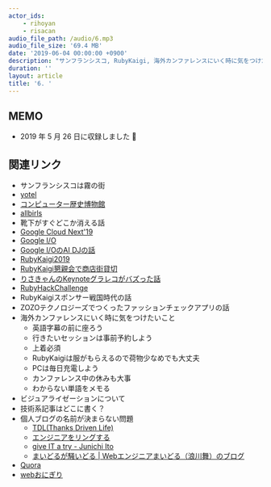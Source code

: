 ```yaml
---
actor_ids:
    - rihoyan
    - risacan
audio_file_path: /audio/6.mp3
audio_file_size: '69.4 MB'
date: '2019-06-04 00:00:00 +0900'
description: "サンフランシスコ, RubyKaigi, 海外カンファレンスにいく時に気をつけた方がいいこと, ビジュアライゼーション, 技術系記事はどこに書く？, ブログの名前が決まらない問題, Quora, webおにぎりの話をしました"
duration: ''
layout: article
title: '6. '
---
```


## MEMO

- 2019 年 5 月 26 日に収録しました 📆

## 関連リンク

- サンフランシスコは霧の街
- [yotel](https://www.yotel.com/en/hotels/yotel-san-francisco)
- [コンピューター歴史博物館](https://www.computerhistory.org/)
- [allbirls](https://www.allbirds.com/)
- 靴下がすぐどこか消える話
- [Google Cloud Next'19](https://cloud.withgoogle.com/next/sf/)
- [Google I/O](https://events.google.com/io/) 
- [Google I/OのAI DJの話](https://togetter.com/li/1346070)
- [RubyKaigi2019](https://rubykaigi.org/2019)
- [RubyKaigi懇親会で商店街貸切](https://udzura.hatenablog.jp/entry/2019/05/15/210723)
- [りさきゃんのKeynoteグラレコがバズった話](https://twitter.com/_risacan_/status/1118697918246969344)
- [RubyHackChallenge](https://rhc.connpass.com/)
- RubyKaigiスポンサー戦国時代の話
- ZOZOテクノロジーズでつくったファッションチェックアプリの話
- 海外カンファレンスにいく時に気をつけたいこと
  - 英語字幕の前に座ろう
  - 行きたいセッションは事前予約しよう
  - 上着必須
  - RubyKaigiは服がもらえるので荷物少なめでも大丈夫
  - PCは毎日充電しよう
  - カンファレンス中の休みも大事
  - わからない単語をメモる
- ビジュアライゼーションについて
- 技術系記事はどこに書く？
- 個人ブログの名前が決まらない問題
  - [TDL(Thanks Driven Life)](http://gongo.hatenablog.com/)
  - [エンジニアをリングする](http://yoshiko.hatenablog.jp/)
  - [give IT a try - Junichi Ito](https://blog.jnito.com/)
  - [まいどるが騒いどる \| Webエンジニアまいどる（浪川舞）のブログ](https://maidol.me/)
- [Quora](https://jp.quora.com/)
- [webおにぎり](https://qiita.com/kosamari/items/a1f0fe2ed1a4a9de997f)
